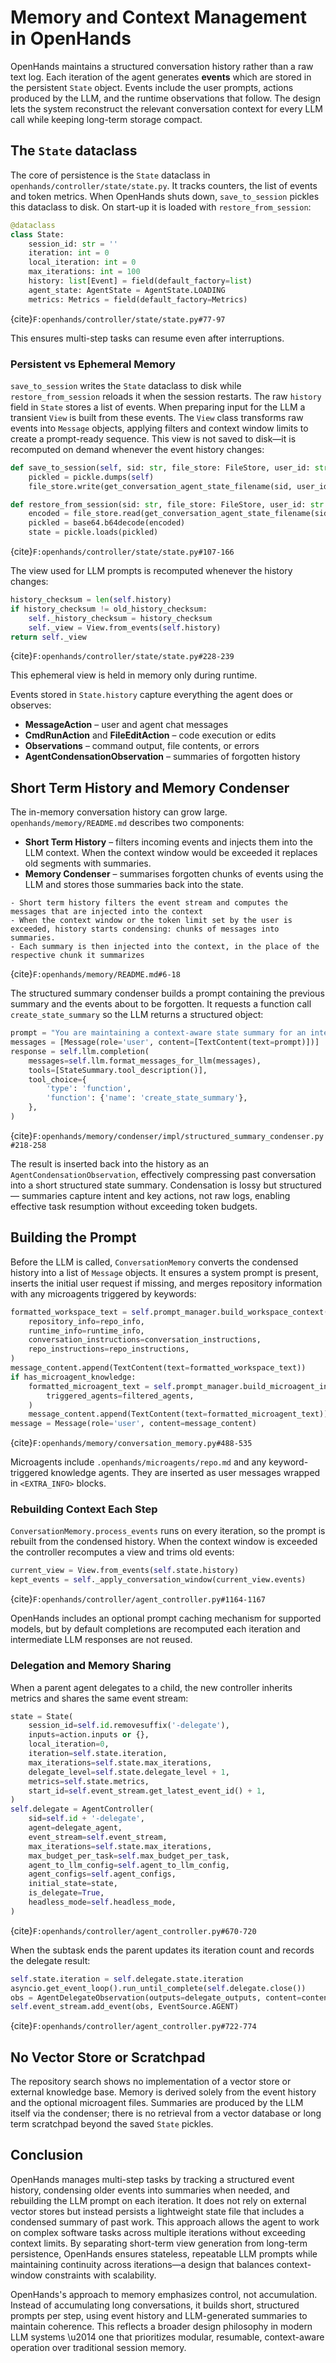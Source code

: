 # Memory and Context Management in OpenHands

OpenHands maintains a structured conversation history rather than a raw text log. Each iteration of the agent generates **events** which are stored in the persistent `State` object. Events include the user prompts, actions produced by the LLM, and the runtime observations that follow. The design lets the system reconstruct the relevant conversation context for every LLM call while keeping long-term storage compact.

## The `State` dataclass

The core of persistence is the `State` dataclass in `openhands/controller/state/state.py`. It tracks counters, the list of events and token metrics. When OpenHands shuts down, `save_to_session` pickles this dataclass to disk. On start-up it is loaded with `restore_from_session`:

```python
@dataclass
class State:
    session_id: str = ''
    iteration: int = 0
    local_iteration: int = 0
    max_iterations: int = 100
    history: list[Event] = field(default_factory=list)
    agent_state: AgentState = AgentState.LOADING
    metrics: Metrics = field(default_factory=Metrics)
```
{cite}`F:openhands/controller/state/state.py#77-97`

This ensures multi-step tasks can resume even after interruptions.

### Persistent vs Ephemeral Memory

`save_to_session` writes the `State` dataclass to disk while
`restore_from_session` reloads it when the session restarts.
The raw `history` field in `State` stores a list of events.
When preparing input for the LLM a transient `View` is built from these events.
The `View` class transforms raw events into `Message` objects, applying filters and context window limits to create a prompt-ready sequence.
This view is not saved to disk&mdash;it is recomputed on demand whenever the event history changes:

```python
def save_to_session(self, sid: str, file_store: FileStore, user_id: str | None) -> None:
    pickled = pickle.dumps(self)
    file_store.write(get_conversation_agent_state_filename(sid, user_id), encoded)

def restore_from_session(sid: str, file_store: FileStore, user_id: str | None = None) -> "State":
    encoded = file_store.read(get_conversation_agent_state_filename(sid, user_id))
    pickled = base64.b64decode(encoded)
    state = pickle.loads(pickled)
```
{cite}`F:openhands/controller/state/state.py#107-166`

The view used for LLM prompts is recomputed whenever the history changes:

```python
history_checksum = len(self.history)
if history_checksum != old_history_checksum:
    self._history_checksum = history_checksum
    self._view = View.from_events(self.history)
return self._view
```
{cite}`F:openhands/controller/state/state.py#228-239`

This ephemeral view is held in memory only during runtime.

Events stored in `State.history` capture everything the agent does or observes:

- **MessageAction** – user and agent chat messages
- **CmdRunAction** and **FileEditAction** – code execution or edits
- **Observations** – command output, file contents, or errors
- **AgentCondensationObservation** – summaries of forgotten history


## Short Term History and Memory Condenser

The in-memory conversation history can grow large. `openhands/memory/README.md` describes two components:

- **Short Term History** – filters incoming events and injects them into the LLM context. When the context window would be exceeded it replaces old segments with summaries.
- **Memory Condenser** – summarises forgotten chunks of events using the LLM and stores those summaries back into the state.

```text
- Short term history filters the event stream and computes the messages that are injected into the context
- When the context window or the token limit set by the user is exceeded, history starts condensing: chunks of messages into summaries.
- Each summary is then injected into the context, in the place of the respective chunk it summarizes
```
{cite}`F:openhands/memory/README.md#6-18`

The structured summary condenser builds a prompt containing the previous summary and the events about to be forgotten. It requests a function call `create_state_summary` so the LLM returns a structured object:

```python
prompt = "You are maintaining a context-aware state summary for an interactive software agent..."
messages = [Message(role='user', content=[TextContent(text=prompt)])]
response = self.llm.completion(
    messages=self.llm.format_messages_for_llm(messages),
    tools=[StateSummary.tool_description()],
    tool_choice={
        'type': 'function',
        'function': {'name': 'create_state_summary'},
    },
)
```
{cite}`F:openhands/memory/condenser/impl/structured_summary_condenser.py#218-258`

The result is inserted back into the history as an `AgentCondensationObservation`, effectively compressing past conversation into a short structured state summary.
Condensation is lossy but structured &mdash; summaries capture intent and key actions, not raw logs, enabling effective task resumption without exceeding token budgets.

## Building the Prompt

Before the LLM is called, `ConversationMemory` converts the condensed history into a list of `Message` objects. It ensures a system prompt is present, inserts the initial user request if missing, and merges repository information with any microagents triggered by keywords:

```python
formatted_workspace_text = self.prompt_manager.build_workspace_context(
    repository_info=repo_info,
    runtime_info=runtime_info,
    conversation_instructions=conversation_instructions,
    repo_instructions=repo_instructions,
)
message_content.append(TextContent(text=formatted_workspace_text))
if has_microagent_knowledge:
    formatted_microagent_text = self.prompt_manager.build_microagent_info(
        triggered_agents=filtered_agents,
    )
    message_content.append(TextContent(text=formatted_microagent_text))
message = Message(role='user', content=message_content)
```
{cite}`F:openhands/memory/conversation_memory.py#488-535`

Microagents include `.openhands/microagents/repo.md` and any keyword-triggered knowledge agents. They are inserted as user messages wrapped in `<EXTRA_INFO>` blocks.

### Rebuilding Context Each Step

`ConversationMemory.process_events` runs on every iteration, so the prompt is rebuilt from the condensed history. When the context window is exceeded the controller recomputes a view and trims old events:

```python
current_view = View.from_events(self.state.history)
kept_events = self._apply_conversation_window(current_view.events)
```
{cite}`F:openhands/controller/agent_controller.py#1164-1167`

OpenHands includes an optional prompt caching mechanism for supported models, but by default completions are recomputed each iteration and intermediate LLM responses are not reused.

### Delegation and Memory Sharing

When a parent agent delegates to a child, the new controller inherits metrics and shares the same event stream:

```python
state = State(
    session_id=self.id.removesuffix('-delegate'),
    inputs=action.inputs or {},
    local_iteration=0,
    iteration=self.state.iteration,
    max_iterations=self.state.max_iterations,
    delegate_level=self.state.delegate_level + 1,
    metrics=self.state.metrics,
    start_id=self.event_stream.get_latest_event_id() + 1,
)
self.delegate = AgentController(
    sid=self.id + '-delegate',
    agent=delegate_agent,
    event_stream=self.event_stream,
    max_iterations=self.state.max_iterations,
    max_budget_per_task=self.max_budget_per_task,
    agent_to_llm_config=self.agent_to_llm_config,
    agent_configs=self.agent_configs,
    initial_state=state,
    is_delegate=True,
    headless_mode=self.headless_mode,
)
```
{cite}`F:openhands/controller/agent_controller.py#670-720`

When the subtask ends the parent updates its iteration count and records the delegate result:

```python
self.state.iteration = self.delegate.state.iteration
asyncio.get_event_loop().run_until_complete(self.delegate.close())
obs = AgentDelegateObservation(outputs=delegate_outputs, content=content)
self.event_stream.add_event(obs, EventSource.AGENT)
```
{cite}`F:openhands/controller/agent_controller.py#722-774`

## No Vector Store or Scratchpad

The repository search shows no implementation of a vector store or external knowledge base. Memory is derived solely from the event history and the optional microagent files. Summaries are produced by the LLM itself via the condenser; there is no retrieval from a vector database or long term scratchpad beyond the saved `State` pickles.

## Conclusion

OpenHands manages multi-step tasks by tracking a structured event history, condensing older events into summaries when needed, and rebuilding the LLM prompt on each iteration. It does not rely on external vector stores but instead persists a lightweight state file that includes a condensed summary of past work. This approach allows the agent to work on complex software tasks across multiple iterations without exceeding context limits.
By separating short-term view generation from long-term persistence, OpenHands ensures stateless, repeatable LLM prompts while maintaining continuity across iterations&mdash;a design that balances context-window constraints with scalability.

OpenHands's approach to memory emphasizes control, not accumulation. Instead of accumulating long conversations, it builds short, structured prompts per step, using event history and LLM-generated summaries to maintain coherence. This reflects a broader design philosophy in modern LLM systems \u2014 one that prioritizes modular, resumable, context-aware operation over traditional session memory.
